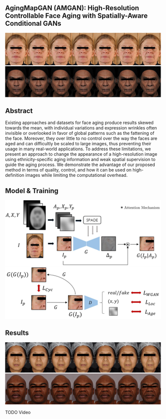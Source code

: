## AgingMapGAN (AMGAN): High-Resolution Controllable Face Aging with Spatially-Aware Conditional GANs

![cau2](img/ours_cau2_cropped.jpg)
![ind2](img/ours_ind2_cropped.jpg)


## Abstract

Existing approaches and datasets for face aging produce results skewed towards the mean, with individual variations and expression wrinkles often invisible or overlooked in favor of global patterns such as the fattening of the face. Moreover, they over little to no control over the way the faces are aged and can difficultly be scaled to large images, thus preventing their usage in many real-world applications. To address these limitations, we present an approach to change the appearance of a high-resolution image using ethnicity-specific aging information and weak spatial supervision to guide the aging process. We demonstrate the advantage of our proposed method in terms of quality, control, and how it can be used on high-definition images while limiting the computational overhead.

## Model & Training

![model](img/model_hd.jpg)
![training](img/training_hd.jpg)


## Results

![chi1](img/ours_chi1_cropped.jpg)
![afr1](img/ours_afr1_cropped.jpg)

TODO Video